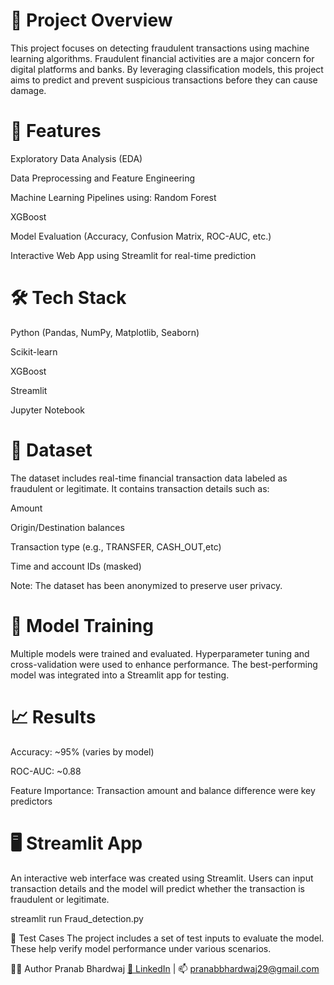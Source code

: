 # 📌 Project Overview
This project focuses on detecting fraudulent transactions using machine learning algorithms. Fraudulent financial activities are a major concern for digital platforms and banks. By leveraging classification models, this project aims to predict and prevent suspicious transactions before they can cause damage.

# 🚀 Features
Exploratory Data Analysis (EDA)

Data Preprocessing and Feature Engineering

Machine Learning Pipelines using:
Random Forest

XGBoost

Model Evaluation (Accuracy, Confusion Matrix, ROC-AUC, etc.)

Interactive Web App using Streamlit for real-time prediction

# 🛠️ Tech Stack
Python (Pandas, NumPy, Matplotlib, Seaborn)

Scikit-learn

XGBoost

Streamlit

Jupyter Notebook 

# 📂 Dataset
The dataset includes real-time financial transaction data labeled as fraudulent or legitimate. It contains transaction details such as:

Amount

Origin/Destination balances

Transaction type (e.g., TRANSFER, CASH_OUT,etc)

Time and account IDs (masked)

Note: The dataset has been anonymized to preserve user privacy.

# 🧠 Model Training
Multiple models were trained and evaluated. Hyperparameter tuning and cross-validation were used to enhance performance. The best-performing model was integrated into a Streamlit app for testing.

# 📈 Results
Accuracy: ~95% (varies by model)

ROC-AUC: ~0.88


Feature Importance: Transaction amount and balance difference were key predictors

# 🖥️ Streamlit App
An interactive web interface was created using Streamlit. Users can input transaction details and the model will predict whether the transaction is fraudulent or legitimate.

streamlit run Fraud_detection.py

🧪 Test Cases
The project includes a set of test inputs to evaluate the model. These help verify model performance under various scenarios.

🙋‍♂️ Author
Pranab Bhardwaj
[🔗 LinkedIn](https://www.linkedin.com/in/pranab-bhardwaj29/) | 📫 pranabbhardwaj29@gmail.com

